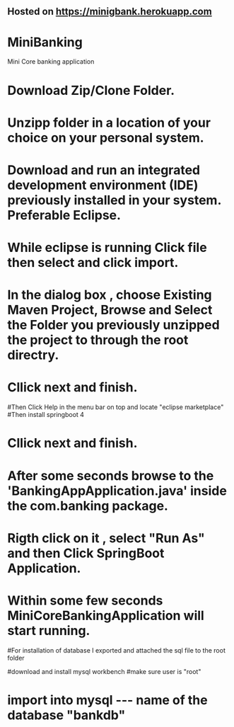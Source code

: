 ## Hosted on https://minigbank.herokuapp.com
# MiniBanking
Mini Core banking application

# Download Zip/Clone Folder.

# Unzipp folder in a location of your choice on your personal system.

# Download and run an integrated development environment (IDE)  previously installed in your system. Preferable Eclipse.

# While eclipse is running Click file then select and click import. 

# In the dialog box , choose Existing Maven Project, Browse and  Select the Folder you previously unzipped the project to through the root directry.
# Cllick next and finish. 

#Then Click Help in the menu bar on top and locate "eclipse marketplace"
#Then install springboot 4


# Cllick next and finish. 

# After some seconds browse to the 'BankingAppApplication.java' inside the com.banking package.


# Rigth click on it , select "Run As"  and then Click SpringBoot Application.

# Within some few seconds MiniCoreBankingApplication will start running. 

#For installation of database I exported and attached the sql file to the root folder

#download and install mysql workbench
#make sure user is "root"
# import into mysql --- name of the database "bankdb"
